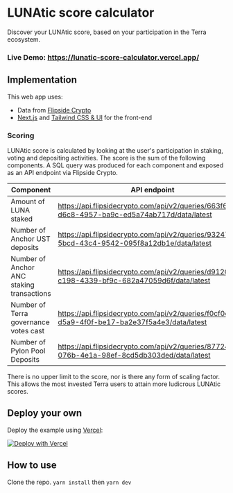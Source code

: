 # LUNAtic score calculator

Discover your LUNAtic score, based on your participation in the Terra ecosystem.

### Live Demo: https://lunatic-score-calculator.vercel.app/

## Implementation

This web app uses:

- Data from [Flipside Crypto](https://flipsidecrypto.com/)
- [Next.js](https://nextjs.org/) and [Tailwind CSS & UI](https://tailwindcss.com/) for the front-end

### Scoring

LUNAtic score is calculated by looking at the user's participation in staking, voting and depositing activities.
The score is the sum of the following components. A SQL query was produced for each component and exposed as an API endpoint via Flipside Crypto.

| Component | API endpoint |
| ------------- | ------------- |
| Amount of LUNA staked | https://api.flipsidecrypto.com/api/v2/queries/663f6b3b-d6c8-4957-ba9c-ed5a74ab717d/data/latest  |
| Number of Anchor UST deposits | https://api.flipsidecrypto.com/api/v2/queries/93247971-5bcd-43c4-9542-095f8a12db1e/data/latest |
| Number of Anchor ANC staking transactions | https://api.flipsidecrypto.com/api/v2/queries/d9120881-c198-4339-bf9c-682a47059d6f/data/latest |
| Number of Terra governance votes cast | https://api.flipsidecrypto.com/api/v2/queries/f0cf0d93-d5a9-4f0f-be17-ba2e37f5a4e3/data/latest |
| Number of Pylon Pool Deposits | https://api.flipsidecrypto.com/api/v2/queries/87724d52-076b-4e1a-98ef-8cd5db303ded/data/latest |


There is no upper limit to the score, nor is there any form of scaling factor. This allows the most invested Terra users to attain more ludicrous LUNAtic scores.

## Deploy your own

Deploy the example using [Vercel](https://vercel.com?utm_source=github&utm_medium=readme&utm_campaign=next-example):

[![Deploy with Vercel](https://vercel.com/button)](https://vercel.com/new/clone?repository-url=https%3A%2F%2Fgithub.com%2Fkarlxlee%2Flunatic-score-calculator)

## How to use

Clone the repo.
`yarn install` then `yarn dev`
